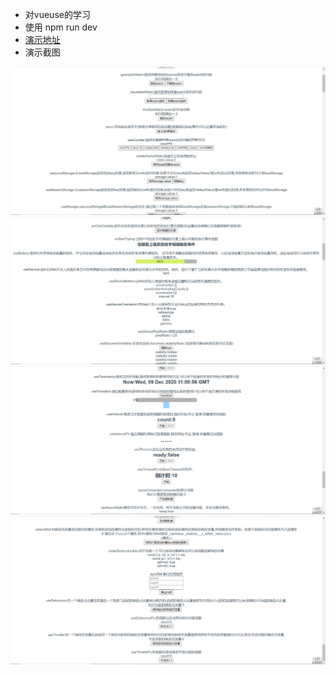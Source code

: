 <!--
 * @Author: your name
 * @Date: 2020-12-09 10:56:21
 * @LastEditTime: 2020-12-09 11:07:57
 * @LastEditors: your name
 * @Description: In User Settings Edit
 * @FilePath: \vueuse-study\README.md
-->
* 对vueuse的学习
* 使用 npm run dev
* <a href="https://liaozhongren.github.io/vueuse-study/show/index.html">演示地址</a>
* 演示截图
 <img alt="演示截图" src="./screenshot/1.png"/>
 <img alt="演示截图" src="./screenshot/2.png"/>
 <img alt="演示截图" src="./screenshot/3.png"/>
 <img alt="演示截图" src="./screenshot/4.png"/>

